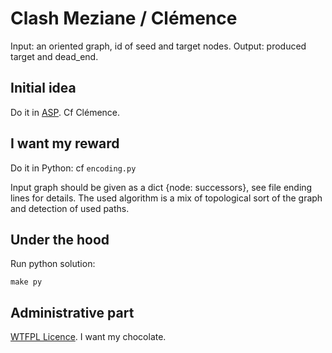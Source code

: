 # Clash Meziane / Clémence

Input: an oriented graph, id of seed and target nodes.
Output: produced target and dead\_end.

## Initial idea
Do it in [ASP](https://en.wikipedia.org/wiki/Answer_set_programming).
Cf Clémence.

## I want my reward
Do it in Python: cf `encoding.py`

Input graph should be given as a dict {node: successors}, see file ending lines for details.
The used algorithm is a mix of topological sort of the graph and detection of used paths.


## Under the hood
Run python solution:

    make py


## Administrative part
[WTFPL Licence](http://www.wtfpl.net/). I want my chocolate.
